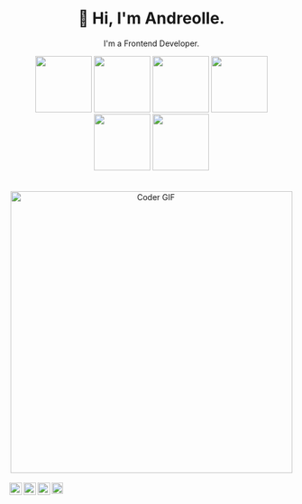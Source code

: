 <div style="text-align: center">
  <h1>👋 Hi, I'm Andreolle.</h1>
  <p>I'm a Frontend Developer.</p>
</div>
<div align="center">
  <img src="https://media3.giphy.com/media/ln7z2eWriiQAllfVcn/200w.webp" width="100" />
  <img src="https://i.giphy.com/media/eNAsjO55tPbgaor7ma/200w.webp" width="100" />
  <img src="https://i.giphy.com/media/VgGthkhUvGgOit7Y9i/200.webp" width="100" />
  <img src="https://media3.giphy.com/media/kdFc8fubgS31b8DsVu/giphy.webp" width="100" />
  <img src="https://i.giphy.com/media/KzJkzjggfGN5Py6nkT/200.webp" width="100" />
  <img src="https://i.giphy.com/media/IdyAQJVN2kVPNUrojM/200.webp" width="100" />
</div>
<br>
<br>
<div align="center">
  <img src="https://media.giphy.com/media/SWoSkN6DxTszqIKEqv/giphy.gif" alt="Coder GIF" width="500">
</div>
<br>
<a href="https://twitter.com/_JackAndrews" target="blank">
  <img align="left" alt="Andreolle Dantas | Twitter" width="22px" src="https://cdn.jsdelivr.net/npm/simple-icons@v3/icons/twitter.svg" />
</a>
<a href="https://www.linkedin.com/in/andreolledantas/" target="blank">
  <img align="left" alt="Andreolle's Linkdein" width="22px" src="https://cdn.jsdelivr.net/npm/simple-icons@v3/icons/linkedin.svg" />
</a>
<a href="mailto:andreolle18@gmail.com">
  <img align="left" alt="Andreolle's Email" width="22px" src="https://cdn.jsdelivr.net/npm/simple-icons@v3/icons/gmail.svg" />
</a>
<a href="https://www.instagram.com/_adnts/ target="blank">
  <img align="left" src="https://cdn.jsdelivr.net/npm/simple-icons@3.0.1/icons/instagram.svg" alt="dephraiim" height="20" width="20" />
</a>
